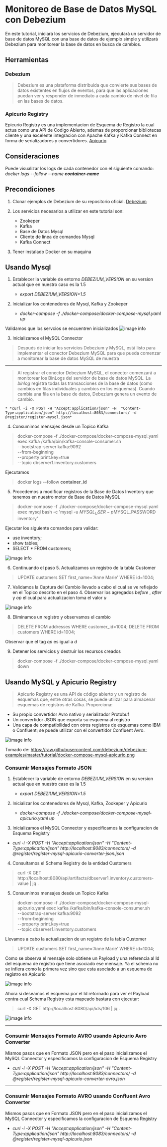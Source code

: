 # Monitoreo de Base de Datos MySQL con Debezium

En este tutorial, iniciará los servicios de Debezium, ejecutará un servidor de base de datos MySQL con una base de datos de ejemplo simple y utilizará Debezium para monitorear la base de datos en busca de cambios.

## Herramientas

### Debezium

> Debezium es una plataforma distribuida que convierte sus bases de datos existentes en flujos de eventos, para que las aplicaciones puedan ver y responder de inmediato a cada cambio de nivel de fila en las bases de datos.

### Apicurio Registry

Epicurio Registry es una implementacion de Esquema de Registro la cual actua como una API de Codigo Abierto, ademas de proporcionar bibliotecas cliente y una excelente integracion con Apache Kafka y Kafka Connect en forma de serializadores y convertidores. [Apicurio](https://github.com/Apicurio/apicurio-registry)

## Consideraciones

Puede visualizar los logs de cada contenedor con el siguiente comando: *docker logs --follow --name **container-name***

## Precondiciones

1. Clonar ejemplos de Debezium de su repositorio oficial. [Debezium](https://github.com/debezium/debezium-examples/tree/master)

2. Los servicios necesarios a utilizar en este tutorial son:
    * Zookeper
    * Kafka
    * Base de Datos Mysql
    * Cliente de linea de comandos Mysql
    * Kafka Connect

3. Tener instalado Docker en su maquina

## Usando Mysql

1. Establecer la variable de entorno *DEBEZIUM_VERSION* en su version actual que en nuestro caso es la 1.5
    * *export DEBEZIUM_VERSION=1.5*

2. Inicializar los contenedores de Mysql, Kafka y Zookeper
    * *docker-compose -f ./docker-compose/docker-compose-mysql.yaml up*

Validamos que los servcios se encuentren inicializados
![image info](./images/image_1.png)

3. Inicializamos el MySQL Connector

> Después de iniciar los servicios Debezium y MySQL, está listo para implementar el conector Debezium MySQL para que pueda comenzar a monitorear la base de datos MySQL de muestra
---
> Al registrar el conector Debezium MySQL, el conector comenzará a monitorear los BinLogs del servidor de base de datos MySQL. La *binlog* registra todas las transacciones de la base de datos (como cambios en filas individuales y cambios en los esquemas). Cuando cambia una fila en la base de datos, Debezium genera un evento de cambio.

    * *curl -i -X POST -H "Accept:application/json" -H  "Content-Type:application/json" http://localhost:8083/connectors/ -d @register/register-mysql.json*

4. Consumimos mensajes desde un Topico Kafka

> docker-compose -f ./docker-compose/docker-compose-mysql.yaml exec kafka /kafka/bin/kafka-console-consumer.sh \
    --bootstrap-server kafka:9092 \
    --from-beginning \
    --property print.key=true \
    --topic dbserver1.inventory.customers

Ejecutamos
> docker logs --follow **container_id**

5. Procedemos a modificar registros de la Base de Datos Inventory que tenemos en nuestro motor de Base de Datos MySQL

> docker-compose -f ./docker-compose/docker-compose-mysql.yaml exec mysql bash -c 'mysql -u $MYSQL_USER -p$MYSQL_PASSWORD inventory'

Ejecutar los siguiente comandos para validar:
* use inventory;
* show tables;
* SELECT * FROM customers;

![image info](./images/image_2.png)

6. Continuando el paso 5. Actualizamos un registro de la tabla Customer

> UPDATE customers SET first_name='Anne Marie' WHERE id=1004;

7. Validamos la Captura del Cambio llevado a cabo el cual se ve reflejado en el Topico descrito en el paso 4. Observar los agregados *before* , *after* y *op* el cual para actualizacion toma el valor *u*

![image info](./images/image_3.png)

8. Eliminamos un registro y observamos el cambio

> DELETE FROM addresses WHERE customer_id=1004;
> DELETE FROM customers WHERE id=1004;

Observar que el tag *op* es igual a *d*

9. Detener los servicios y destruir los recursos creados

> docker-compose -f ./docker-compose/docker-compose-mysql.yaml down

## Usando MySQL y Apicurio Registry

> Apicurio Registry es una API de código abierto y un registro de esquemas que, entre otras cosas, se puede utilizar para almacenar esquemas de registros de Kafka. Proporciona:

* Su propio convertidor Avro nativo y serializador Protobuf
* Un convertidor JSON que exporta su esquema al registro
* Una capa de compatibilidad con otros registros de esquemas como IBM o Confluent; se puede  utilizar con el convertidor Confluent Avro.

![image info](./images/docker-compose-mysql-apicurio.png)

Tomado de: <https://raw.githubusercontent.com/debezium/debezium-examples/master/tutorial/docker-compose-mysql-apicurio.png>

### Consumir Mensajes Formato JSON

1. Establecer la variable de entorno *DEBEZIUM_VERSION* en su version actual que en nuestro caso es la 1.5
    * *export DEBEZIUM_VERSION=1.5*

2. Inicializar los contenedores de Mysql, Kafka, Zookeper y Apicurio
    * *docker-compose -f ./docker-compose/docker-compose-mysql-apicurio.yaml up*

3. Inicializamos el MySQL Connector y especificamos la configuracion de Esquema Registry

* *curl -i -X POST -H "Accept:application/json" -H  "Content-Type:application/json" http://localhost:8083/connectors/ -d @register/register-mysql-apicurio-converter-json.json*

4. Consultamos el Schema Registry de la entidad Customers

> curl -X GET http://localhost:8080/api/artifacts/dbserver1.inventory.customers-value | jq .

5. Consumimos mensajes desde un Topico Kafka

> docker-compose -f ./docker-compose/docker-compose-mysql-apicurio.yaml exec kafka /kafka/bin/kafka-console-consumer.sh \
    --bootstrap-server kafka:9092 \
    --from-beginning \
    --property print.key=true \
    --topic dbserver1.inventory.customers

Llevamos a cabo la actualizacion de un registro de la tabla Customer

> UPDATE customers SET first_name='Anne Marie' WHERE id=1004;

Como se observa el mensaje solo obtiene un Payload y una referencia al Id del esquema de registro que tiene asociado ese mensaje. Ya el schema no se infiera como la primera vez sino que esta asociado a un esquema de registro en Apicurio

![image info](./images/image_4.png)

Ahora si deseamos el esquema por el Id retornado para ver el Payload contra cual Schema Registry esta mapeado bastara con ejecutar:

> curl -X GET http://localhost:8080/api/ids/106 | jq .

![image info](./images/image_5.png)

---

### Consumir Mensajes Formato AVRO usando Apicurio Avro Converter

Mismos pasos que en Formato JSON pero en el paso inicializamos el MySQL Connector y especificamos la configuracion de Esquema Registry

* *curl -i -X POST -H "Accept:application/json" -H  "Content-Type:application/json" http://localhost:8083/connectors/ -d @register/register-mysql-apicurio-converter-avro.json*

---

### Consumir Mensajes Formato AVRO usando Confluent Avro Converter

Mismos pasos que en Formato JSON pero en el paso inicializamos el MySQL Connector y especificamos la configuracion de Esquema Registry

* *curl -i -X POST -H "Accept:application/json" -H  "Content-Type:application/json" http://localhost:8083/connectors/ -d @register/register-mysql-apicurio.json*
